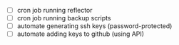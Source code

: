 - [ ] cron job running reflector
- [ ] cron job running backup scripts
- [ ] automate generating ssh keys (password-protected)
- [ ] automate adding keys to github (using API)
